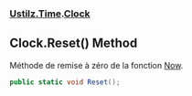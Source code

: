 ### [Ustilz.Time](Ustilz.Time.md 'Ustilz.Time').[Clock](Ustilz.Time.Clock.md 'Ustilz.Time.Clock')

## Clock.Reset() Method

Méthode de remise à zéro de la fonction [Now](Ustilz.Time.Clock.Now.md 'Ustilz.Time.Clock.Now').

```csharp
public static void Reset();
```